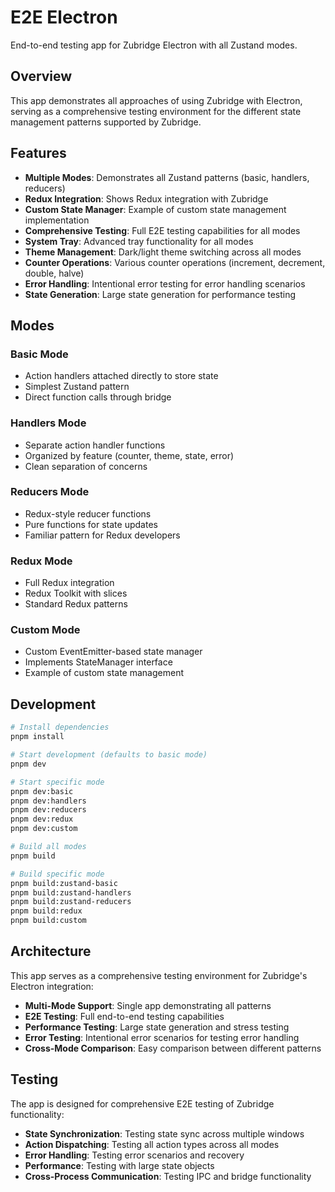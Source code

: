 # E2E Electron

End-to-end testing app for Zubridge Electron with all Zustand modes.

## Overview

This app demonstrates all approaches of using Zubridge with Electron, serving as a comprehensive testing environment for the different state management patterns supported by Zubridge.

## Features

- **Multiple Modes**: Demonstrates all Zustand patterns (basic, handlers, reducers)
- **Redux Integration**: Shows Redux integration with Zubridge
- **Custom State Manager**: Example of custom state management implementation
- **Comprehensive Testing**: Full E2E testing capabilities for all modes
- **System Tray**: Advanced tray functionality for all modes
- **Theme Management**: Dark/light theme switching across all modes
- **Counter Operations**: Various counter operations (increment, decrement, double, halve)
- **Error Handling**: Intentional error testing for error handling scenarios
- **State Generation**: Large state generation for performance testing

## Modes

### Basic Mode

- Action handlers attached directly to store state
- Simplest Zustand pattern
- Direct function calls through bridge

### Handlers Mode

- Separate action handler functions
- Organized by feature (counter, theme, state, error)
- Clean separation of concerns

### Reducers Mode

- Redux-style reducer functions
- Pure functions for state updates
- Familiar pattern for Redux developers

### Redux Mode

- Full Redux integration
- Redux Toolkit with slices
- Standard Redux patterns

### Custom Mode

- Custom EventEmitter-based state manager
- Implements StateManager interface
- Example of custom state management

## Development

```bash
# Install dependencies
pnpm install

# Start development (defaults to basic mode)
pnpm dev

# Start specific mode
pnpm dev:basic
pnpm dev:handlers
pnpm dev:reducers
pnpm dev:redux
pnpm dev:custom

# Build all modes
pnpm build

# Build specific mode
pnpm build:zustand-basic
pnpm build:zustand-handlers
pnpm build:zustand-reducers
pnpm build:redux
pnpm build:custom
```

## Architecture

This app serves as a comprehensive testing environment for Zubridge's Electron integration:

- **Multi-Mode Support**: Single app demonstrating all patterns
- **E2E Testing**: Full end-to-end testing capabilities
- **Performance Testing**: Large state generation and stress testing
- **Error Testing**: Intentional error scenarios for testing error handling
- **Cross-Mode Comparison**: Easy comparison between different patterns

## Testing

The app is designed for comprehensive E2E testing of Zubridge functionality:

- **State Synchronization**: Testing state sync across multiple windows
- **Action Dispatching**: Testing all action types across all modes
- **Error Handling**: Testing error scenarios and recovery
- **Performance**: Testing with large state objects
- **Cross-Process Communication**: Testing IPC and bridge functionality
